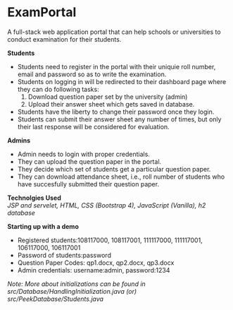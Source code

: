 # ExamPortal
A full-stack web application portal that can help schools or universities to conduct examination for their students.

**Students**
* Students need to register in the portal with their uniquie roll number, email and password so as to write the examination.  
* Students on logging in will be redirected to their dashboard page where they can do following tasks:
  1. Download question paper set by the university (admin)  
  2. Upload their answer sheet which gets saved in database.
* Students have the liberty to change their password once they login.  
* Students can submit their answer sheet any number of times, but only their last response will be considered for evaluation.

**Admins**
* Admin needs to login with proper credentials.  
* They can upload the question paper in the portal.
* They decide which set of students get a particular question paper.  
* They can download attendance sheet, i.e., roll number of students who have succesfully submitted their question paper.  


**Technolgies Used**  
*JSP and servelet, HTML, CSS (Bootstrap 4), JavaScript (Vanilla), h2 database* 


**Starting up with a demo**  
* Registered students:108117000, 108117001, 111117000, 111117001, 106117000, 106117001   
* Password of students:password  
* Question Paper Codes: qp1.docx, qp2.docx, qp3.docx  
* Admin credentials:  username:admin, password:1234  



*Note: More about initializations can be found in src/Database/HandlingInitialization.java (or) src/PeekDatabase/Students.java*
